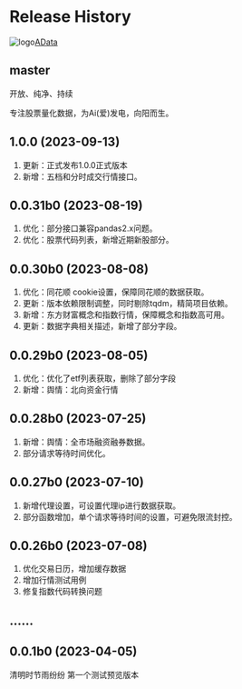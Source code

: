 Release History
===============

![logo](https://adata.1nchaos.com/favicon.ico)[AData](https://github.com/1nchaos/adata)

master
------
开放、纯净、持续

专注股票量化数据，为Ai(爱)发电，向阳而生。

1.0.0 (2023-09-13)
------------------
1. 更新：正式发布1.0.0正式版本
2. 新增：五档和分时成交行情接口。

0.0.31b0 (2023-08-19)
------------------
1. 优化：部分接口兼容pandas2.x问题。
2. 优化：股票代码列表，新增近期新股部分。


0.0.30b0 (2023-08-08)
------------------
1. 优化：同花顺 cookie设置，保障同花顺的数据获取。
2. 更新：版本依赖限制调整，同时剔除tqdm，精简项目依赖。
3. 新增：东方财富概念和指数行情，保障概念和指数高可用。
4. 更新：数据字典相关描述，新增了部分字段。

0.0.29b0 (2023-08-05)
------------------
1. 优化：优化了etf列表获取，删除了部分字段
2. 新增：舆情：北向资金行情

0.0.28b0 (2023-07-25)
------------------
1. 新增：舆情：全市场融资融券数据。
2. 部分请求等待时间优化。

0.0.27b0 (2023-07-10)
------------------
1. 新增代理设置，可设置代理ip进行数据获取。
2. 部分函数增加，单个请求等待时间的设置，可避免限流封控。

0.0.26b0 (2023-07-08)
------------------
1. 优化交易日历，增加缓存数据
2. 增加行情测试用例
3. 修复指数代码转换问题

......
------------------

0.0.1b0 (2023-04-05)
------------------
清明时节雨纷纷
第一个测试预览版本
